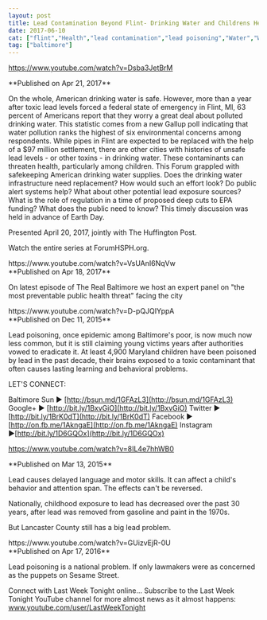 ```yaml
---
layout: post
title: Lead Contamination Beyond Flint- Drinking Water and Childrens Health
date: 2017-06-10
cat: ["flint","Health","lead contamination","lead poisoning","Water","Water Purification"]
tag: ["baltimore"]
---
```


https://www.youtube.com/watch?v=Dsba3JetBrM
<div id="watch-uploader-info">**Published on Apr 21, 2017**</div>
<div id="watch-description-text" class="">

On the whole, American drinking water is safe. However, more than a year after toxic lead levels forced a federal state of emergency in Flint, MI, 63 percent of Americans report that they worry a great deal about polluted drinking water. This statistic comes from a new Gallup poll indicating that water pollution ranks the highest of six environmental concerns among respondents. While pipes in Flint are expected to be replaced with the help of a $97 million settlement, there are other cities with histories of unsafe lead levels - or other toxins - in drinking water. These contaminants can threaten health, particularly among children. This Forum grappled with safekeeping American drinking water supplies. Does the drinking water infrastructure need replacement? How would such an effort look? Do public alert systems help? What about other potential lead exposure sources? What is the role of regulation in a time of proposed deep cuts to EPA funding? What does the public need to know? This timely discussion was held in advance of Earth Day.

Presented April 20, 2017, jointly with The Huffington Post.

Watch the entire series at ForumHSPH.org.

</div>
https://www.youtube.com/watch?v=VsUAnI6NqVw
<div id="watch-uploader-info">**Published on Apr 18, 2017**</div>
<div id="watch-description-text" class="">

On latest episode of The Real Baltimore we host an expert panel on "the most preventable public health threat" facing the city

</div>
https://www.youtube.com/watch?v=D-pQJQIYppA
<div id="watch-uploader-info">**Published on Dec 11, 2015**</div>
<div id="watch-description-text" class="">

Lead poisoning, once epidemic among Baltimore's poor, is now much now less common, but it is still claiming young victims years after authorities vowed to eradicate it. At least 4,900 Maryland children have been poisoned by lead in the past decade, their brains exposed to a toxic contaminant that often causes lasting learning and behavioral problems.

LET'S CONNECT:

Baltimore Sun ► [http://bsun.md/1GFAzL3](http://bsun.md/1GFAzL3)
Google+ ► [http://bit.ly/1BxvGiO](http://bit.ly/1BxvGiO)
Twitter ► [http://bit.ly/1BrK0dT](http://bit.ly/1BrK0dT)
Facebook ► [http://on.fb.me/1AkngaE](http://on.fb.me/1AkngaE)
Instagram ►[http://bit.ly/1D6GQOx](http://bit.ly/1D6GQOx)

https://www.youtube.com/watch?v=8IL4e7hhWB0
<div id="watch-uploader-info">**Published on Mar 13, 2015**</div>
<div id="watch-description-text" class="">

Lead causes delayed language and motor skills. It can affect a child's behavior and attention span. The effects can't be reversed.

Nationally, childhood exposure to lead has decreased over the past 30 years, after lead was removed from gasoline and paint in the 1970s.

But Lancaster County still has a big lead problem.

</div>
</div>
https://www.youtube.com/watch?v=GUizvEjR-0U
<div id="watch-uploader-info">**Published on Apr 17, 2016**</div>
<div id="watch-description-text" class="">

Lead poisoning is a national problem. If only lawmakers were as concerned as the puppets on Sesame Street.

Connect with Last Week Tonight online...
Subscribe to the Last Week Tonight YouTube channel for more almost news as it almost happens: www.youtube.com/user/LastWeekTonight

</div>